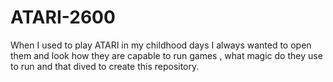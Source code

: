 # ATARI-2600
When I used to play ATARI in my childhood days I always wanted to open them and look how they are capable to run games ,  what magic  do they use to run  and that dived to create this repository. 
